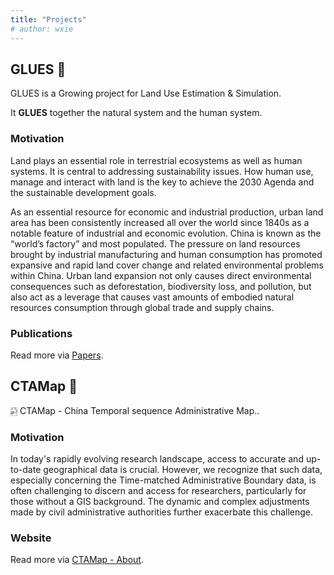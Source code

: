```yaml
---
title: "Projects"
# author: wxie
---
```


## GLUES 🌄

GLUES is a Growing project for Land Use Estimation & Simulation.

It **GLUES** together the natural system and the human system.

### Motivation

Land plays an essential role in terrestrial ecosystems as well as human systems. It is central to addressing sustainability issues. How human use, manage and interact with land is the key to achieve the 2030 Agenda and the sustainable development goals.

As an essential resource for economic and industrial production, urban land area has been consistently increased all over the world since 1840s as a notable feature of industrial and economic evolution. China is known as the “world’s factory” and most populated. The pressure on land resources brought by industrial manufacturing and human consumption has promoted expansive and rapid land cover change and related environmental problems within China. Urban land expansion not only causes direct environmental consequences such as deforestation, biodiversity loss, and pollution, but also act as a leverage that causes vast amounts of embodied natural resources consumption through global trade and supply chains.

### Publications

Read more via [Papers](/Papers/).

## CTAMap 🧭

🀤 CTAMap - China Temporal sequence Administrative Map..

### Motivation

In today's rapidly evolving research landscape, access to accurate and up-to-date geographical data is crucial. However, we recognize that such data, especially concerning the Time-matched Administrative Boundary data, is often challenging to discern and access for researchers, particularly for those without a GIS background. The dynamic and complex adjustments made by civil administrative authorities further exacerbate this challenge.

### Website

Read more via [CTAMap - About](https://ctamap.org/about.html).